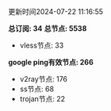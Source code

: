 更新时间2024-07-22 11:16:55

**总订阅: 34**
**总节点: 5538**
- vless节点: 33

**google ping有效节点: 266**
- v2ray节点: 176
- ss节点: 68
- trojan节点: 22
